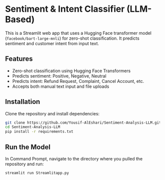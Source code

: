 # Sentiment & Intent Classifier (LLM-Based)

This is a Streamlit web app that uses a Hugging Face transformer model (`facebook/bart-large-mnli`) for zero-shot classification. It predicts sentiment and customer intent from input text.

## Features

- Zero-shot classification using Hugging Face Transformers
- Predicts sentiment: Positive, Negative, Neutral
- Predicts intent: Refund Request, Complaint, Cancel Account, etc.
- Accepts both manual text input and file uploads

## Installation

Clone the repository and install dependencies:

```bash
git clone https://github.com/Yousif-AlEshari/Sentiment-Analysis-LLM.git
cd Sentiment-Analysis-LLM
pip install -r requirements.txt
```
## Run the Model
In Command Prompt, navigate to the directory where you pulled the repository and run:
```
streamlit run Streamlitapp.py
```